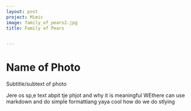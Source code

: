 ```yaml
---
layout: post
project: Mimic
image: family_of_pears2.jpg
title: Family of Pears


---
```


# Name of Photo

Subtitle/subtext of photo

Jere os sp,e text abpit tje phjot and why it is meaningful WEthere can use markdown and do simple formattiang yaya cool how do we do stlying

